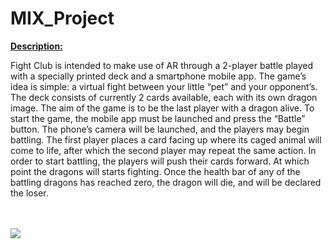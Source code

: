 # MIX_Project

<b><u>Description:</b></u>

Fight Club is intended to make use of AR through a 2-player battle played with a specially printed deck and a smartphone mobile app. The game’s idea is simple: a virtual fight between your little “pet” and your opponent’s.
The deck consists of currently 2 cards available, each with its own dragon image. The aim of the game is to be the last player with a dragon alive.
To start the game, the mobile app must be launched and press the “Battle” button. The phone’s camera will be launched, and the players may begin battling. The first player places a card facing up where its caged animal will come to life, after which the second player may repeat the same action.
In order to start battling, the players will push their cards forward. At which point the dragons will starts fighting. Once the health bar of any of the battling dragons has reached zero, the dragon will die, and will be declared the loser.


<br><br>
<img src="https://www.kaylajklab.com/uploads/1/3/0/4/130464583/mix-fight-club3_orig.png"/>

